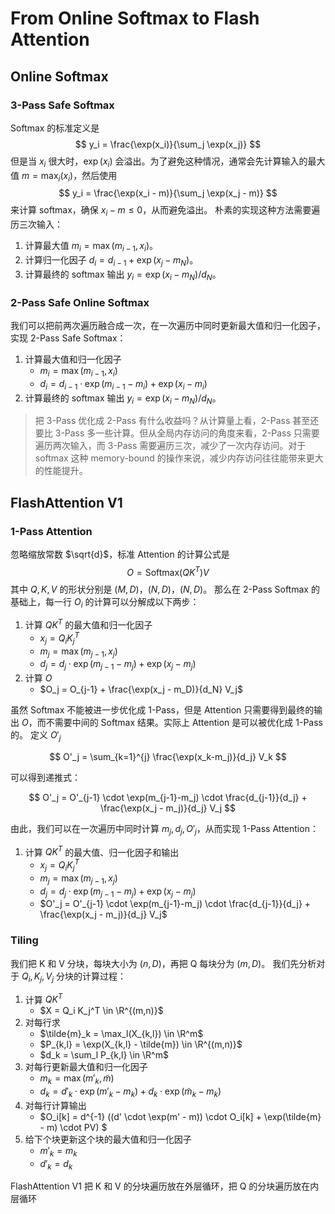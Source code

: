 # From Online Softmax to Flash Attention

## Online Softmax

### 3-Pass Safe Softmax

Softmax 的标准定义是 
$$
y_i = \frac{\exp(x_i)}{\sum_j \exp(x_j)}
$$
但是当 $x_i$ 很大时，$\exp(x_i)$ 会溢出。为了避免这种情况，通常会先计算输入的最大值 $m = \max_i (x_i)$，然后使用 
$$
y_i = \frac{\exp(x_i - m)}{\sum_j \exp(x_j - m)}
$$
来计算 softmax，确保 $x_i - m \le 0$，从而避免溢出。
朴素的实现这种方法需要遍历三次输入：

1. 计算最大值 $m_i = \max(m_{i-1}, x_i)$。
2. 计算归一化因子 $d_i = d_{i-1} + \exp(x_j - m_N)$。
3. 计算最终的 softmax 输出 $y_i = \exp(x_i - m_N) / d_N$。

### 2-Pass Safe Online Softmax

我们可以把前两次遍历融合成一次，在一次遍历中同时更新最大值和归一化因子，实现 2-Pass Safe Softmax：

1. 计算最大值和归一化因子
    - $m_i = \max(m_{i-1}, x_i)$
    - $d_i = d_{i-1} \cdot \exp(m_{i-1} - m_i) + \exp(x_i - m_i)$
2. 计算最终的 softmax 输出 $y_i = \exp(x_i - m_N) / d_N$。

> 把 3-Pass 优化成 2-Pass 有什么收益吗？从计算量上看，2-Pass 甚至还要比 3-Pass 多一些计算。但从全局内存访问的角度来看，2-Pass 只需要遍历两次输入，而 3-Pass 需要遍历三次，减少了一次内存访问。对于 softmax 这种 memory-bound 的操作来说，减少内存访问往往能带来更大的性能提升。

## FlashAttention V1

### 1-Pass Attention

忽略缩放常数 $\sqrt{d}$，标准 Attention 的计算公式是 
$$
O = \text{Softmax}(QK^T)V
$$
其中 $Q, K, V$ 的形状分别是 $(M, D)$，$(N, D)$，$(N, D)$。
那么在 2-Pass Softmax 的基础上，每一行 $O_i$ 的计算可以分解成以下两步：

1. 计算 $QK^T$ 的最大值和归一化因子
    - $x_j = Q_i K_j^T$
    - $m_j = \max(m_{j-1}, x_j)$
    - $d_j = d_j \cdot \exp(m_{j-1} - m_j) + \exp(x_j - m_j)$
2. 计算 $O$
    - $O_j = O_{j-1} + \frac{\exp(x_j - m_D)}{d_N} V_j$

虽然 Softmax 不能被进一步优化成 1-Pass，但是 Attention 只需要得到最终的输出 $O$，而不需要中间的 Softmax 结果。实际上 Attention 是可以被优化成 1-Pass 的。
定义 $O'_j$

$$
O'_j = \sum_{k=1}^{j} \frac{\exp(x_k-m_j)}{d_j} V_k
$$

可以得到递推式：

$$
O'_j = O'_{j-1} \cdot \exp(m_{j-1}-m_j) \cdot \frac{d_{j-1}}{d_j} + \frac{\exp(x_j - m_j)}{d_j} V_j
$$

由此，我们可以在一次遍历中同时计算 $m_j, d_j, O'_j$，从而实现 1-Pass Attention：

1. 计算 $QK^T$ 的最大值、归一化因子和输出
    - $x_j = Q_i K_j^T$
    - $m_j = \max(m_{j-1}, x_j)$
    - $d_j = d_j \cdot \exp(m_{j-1} - m_j) + \exp(x_j - m_j)$
    - $O'_j = O'_{j-1} \cdot \exp(m_{j-1}-m_j) \cdot \frac{d_{j-1}}{d_j} + \frac{\exp(x_j - m_j)}{d_j} V_j$

### Tiling

我们把 K 和 V 分块，每块大小为 $(n, D)$，再把 Q 每块分为 $(m, D)$。
我们先分析对于 $Q_i, K_j, V_j$ 分块的计算过程：

1. 计算 $QK^T$
    - $X = Q_i K_j^T \in \R^{(m,n)}$
2. 对每行求 
    - $\tilde{m}_k = \max_l(X_{k,l}) \in \R^m$
    - $P_{k,l} = \exp(X_{k,l} - \tilde{m}) \in \R^{(m,n)}$
    - $d_k = \sum_l P_{k,l} \in \R^m$
3. 对每行更新最大值和归一化因子
    - $m_k = \max(m'_k, \tilde{m})$
    - $d_k = d'_k \cdot \exp(m'_k - m_k) + d_k \cdot \exp(\tilde{m}_k - m_k)$
4. 对每行计算输出
    - $O_i[k] = d^{-1} ((d' \cdot \exp(m' - m)) \cdot O_i[k] + \exp(\tilde{m} - m) \cdot PV) $
5. 给下个块更新这个块的最大值和归一化因子
    - $m'_k = m_k$
    - $d'_k = d_k$

FlashAttention V1 把 K 和 V 的分块遍历放在外层循环，把 Q 的分块遍历放在内层循环